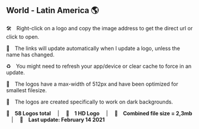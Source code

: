 ## World - Latin America 🌎

🛠 Right-click on a logo and copy the image address to get the direct url or click to open.

🔗 The links will update automatically when I update a logo, unless the name has changed.

♻️ You might need to refresh your app/device or clear cache to force in an update.

📐 The logos have a max-width of 512px and have been optimized for smallest filesize.

🖤 The logos are created specifically to work on dark backgrounds.

🎨 __58 Logos total__  |  💎 __1 HD Logo__  |  💾 __Combined file size = 2,3mb__  |  📅 __Last update: February 14 2021__



[space]:https://github.com/Tapiosinn/tv-logos/blob/master/misc/%CE%A9/space-1500.png
